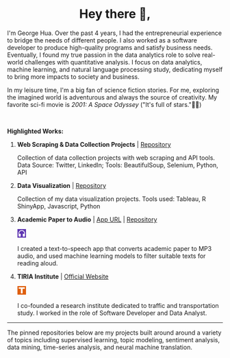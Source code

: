 

<h1 align='center'>Hey there 👋,</h1>

I'm George Hua. Over the past 4 years, I had the entrepreneurial experience to bridge the needs of different people. I also worked as a software developer to produce high-quality programs and satisfy business needs. Eventually, I found my true passion in the data analytics role to solve real-world challenges with quantitative analysis. I focus on data analytics, machine learning, and natural language processing study, dedicating myself to bring more impacts to society and business.

In my leisure time, I'm a big fan of science fiction stories. For me, exploring the imagined world is adventurous and always the source of creativity. My favorite sci-fi movie is *2001: A Space Odyssey* ("It's full of stars."🌟🌟)

<br>

**Highlighted Works:**



1. **Web Scraping & Data Collection Projects** | [Repository](https://github.com/georgehua/data-collection-projects)

   Collection of data collection projects with web scraping and API tools. Data Source: Twitter, LinkedIn; Tools: BeautifulSoup, Selenium, Python, API



2. **Data Visualization** | [Repository](https://github.com/georgehua/data-visualizations)

   Collection of my data visualization projects. Tools used: Tableau, R ShinyApp, Javascript, Python



3. **Academic Paper to Audio** |  [App URL](http://paper2audio.netlify.app/) | [Repository](https://github.com/georgehua/paper2audio)

   <img src="figures/paper2audio.svg" height="20px" style="display:inline;">

   I created a text-to-speech app that converts academic paper to MP3 audio, and used machine learning models to filter suitable texts for reading aloud.



4. **TIRIA Institute** | [Official Website](https://tiria.org)

   <img src="figures/tiria.svg" height="20px" style="display:inline;">

   I co-founded a research institute dedicated to traffic and transportation study. I worked in the role of Software Developer and Data Analyst.



----

The pinned repositories below are my projects built around around a variety of topics including supervised learning, topic modeling, sentiment analysis, data mining, time-series analysis, and neural machine translation.

